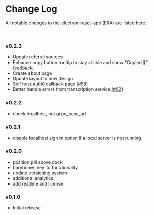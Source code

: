 # Change Log

All notable changes to the electron-react-app (ERA) are listed here.

<br>

### v0.2.3
- Update referral sources
- Enhance copy button tooltip to stay visible and show "Copied 🎉" feedback
- Create about page
- Update layout to new design
- Self host auth0 callback page [(#58)](https://github.com/heyito/ito/pull/58)
- Better handle errors from transcription service [(#62)](https://github.com/heyito/ito/pull/62)

### v0.2.2

- check localhost, not grpc_base_url

### v0.2.1

- disable localhost sign in option if a local server is not running

### v0.2.0

- position pill above dock
- barebones hey ito functionality
- update versioning system
- additional analytics
- add readme and license

### v0.1.0

- Initial release
